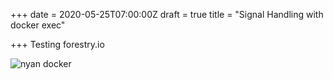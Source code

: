 +++
date = 2020-05-25T07:00:00Z
draft = true
title = "Signal Handling with docker exec"

+++
Testing forestry.io

![](/uploads/nyan-whale.gif "nyan docker")